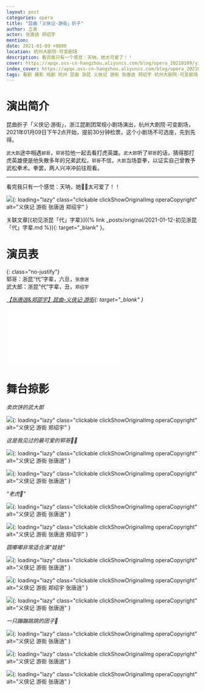 ```yaml
---
layout: post
categories: opera
title: "昆曲「义侠记·游街」折子"
author: 立泉
actor: 张唐逍 郑绍宇
mention: 
date: 2021-01-09 +0800
location: 杭州大剧院·可变剧场
description: 看完我只有一个感觉：天呐，她太可爱了！！
cover: https://apqx.oss-cn-hangzhou.aliyuncs.com/blog/opera_20210109/yixiaji_youjie/DSC02174_thumb.jpg
index_cover: https://apqx.oss-cn-hangzhou.aliyuncs.com/blog/opera_20210109/yixiaji_youjie/DSC02174_cover_thumb.jpg
tags: 看剧 摄影 戏剧 杭州 昆曲 浙昆 义侠记 游街 张唐逍 郑绍宇 杭州大剧院·可变剧场
---
```


# 演出简介

昆曲折子「义侠记·游街」，浙江昆剧团常规小剧场演出，杭州大剧院·可变剧场，2021年01月09日下午2点开始，提前30分钟检票，这个小剧场不可选座，先到先得。

`武大郎`途中相遇`郅哥`，`郓哥`拉他一起去看打虎英雄。`武大郎`听了`郓哥`的话，猜得那打虎英雄便是他失散多年的兄弟武松，`郓哥`不信，`大郎`当场耍拳，以证实自己曾教予武松拳术。拳罢，两人兴冲冲前往观看。

<hr class="line-divider" />

看完我只有一个感觉：天呐，她👧🏻太可爱了！！

![](https://apqx.oss-cn-hangzhou.aliyuncs.com/blog/opera_20210109/yixiaji_youjie/DSC02174_thumb.jpg){: loading="lazy" class="clickable clickShowOriginalImg operaCopyright" alt="义侠记 游街 张唐逍 郑绍宇" }

关联文章[《初见浙昆「代」字辈》]({% link _posts/original/2021-01-12-初见浙昆「代」字辈.md %}){: target="_blank" }。

# 演员表

{: class="no-justify"}  
郓哥：浙昆“代”字辈，六旦，`张唐逍`  
武大郎：浙昆“代”字辈，丑，`郑绍宇`

*[【张唐逍&郑邵宇】昆曲-义侠记·游街](https://www.bilibili.com/video/BV16K4y1H7Zw){: target="_blank" }*

<div class="video-container">
<iframe loading="lazy" src="//player.bilibili.com/player.html?aid=886360301&bvid=BV16K4y1H7Zw&cid=286942400&page=1&autoplay=0" scrolling="no" border="0" frameborder="no" framespacing="0" allowfullscreen="true"> </iframe>
</div>

# 舞台掠影

*卖炊饼的武大郎*

![](https://apqx.oss-cn-hangzhou.aliyuncs.com/blog/opera_20210109/yixiaji_youjie/DSC02166_thumb.jpg){: loading="lazy" class="clickable clickShowOriginalImg operaCopyright" alt="义侠记 游街 郑绍宇" }

*这是我见过的最可爱的郓哥👧🏻*

![](https://apqx.oss-cn-hangzhou.aliyuncs.com/blog/opera_20210109/yixiaji_youjie/DSC02170_thumb.jpg){: loading="lazy" class="clickable clickShowOriginalImg operaCopyright" alt="义侠记 游街 张唐逍" }

![](https://apqx.oss-cn-hangzhou.aliyuncs.com/blog/opera_20210109/yixiaji_youjie/DSC02171_thumb.jpg){: loading="lazy" class="clickable clickShowOriginalImg operaCopyright" alt="义侠记 游街 张唐逍" }

*“老虎🐯”*

![](https://apqx.oss-cn-hangzhou.aliyuncs.com/blog/opera_20210109/yixiaji_youjie/DSC02173_thumb.jpg){: loading="lazy" class="clickable clickShowOriginalImg operaCopyright" alt="义侠记 游街 张唐逍" }

![](https://apqx.oss-cn-hangzhou.aliyuncs.com/blog/opera_20210109/yixiaji_youjie/DSC02174_thumb.jpg){: loading="lazy" class="clickable clickShowOriginalImg operaCopyright" alt="义侠记 游街 张唐逍 郑绍宇" }

*圆嘟嘟非常适合演“娃娃”*

![](https://apqx.oss-cn-hangzhou.aliyuncs.com/blog/opera_20210109/yixiaji_youjie/DSC02176_thumb.jpg){: loading="lazy" class="clickable clickShowOriginalImg operaCopyright" alt="义侠记 游街 张唐逍" }

![](https://apqx.oss-cn-hangzhou.aliyuncs.com/blog/opera_20210109/yixiaji_youjie/DSC02178_thumb.jpg){: loading="lazy" class="clickable clickShowOriginalImg operaCopyright" alt="义侠记 游街 郑绍宇 张唐逍" }


![](https://apqx.oss-cn-hangzhou.aliyuncs.com/blog/opera_20210109/yixiaji_youjie/DSC02181_thumb.jpg){: loading="lazy" class="clickable clickShowOriginalImg operaCopyright" alt="义侠记 游街 张唐逍" }

*一只蹦蹦跳跳的团子🍡*

![](https://apqx.oss-cn-hangzhou.aliyuncs.com/blog/opera_20210109/yixiaji_youjie/DSC02182_thumb.jpg){: loading="lazy" class="clickable clickShowOriginalImg operaCopyright" alt="义侠记 游街 张唐逍" }

![](https://apqx.oss-cn-hangzhou.aliyuncs.com/blog/opera_20210109/yixiaji_youjie/DSC02183_thumb.jpg){: loading="lazy" class="clickable clickShowOriginalImg operaCopyright" alt="义侠记 游街 张唐逍" }

![](https://apqx.oss-cn-hangzhou.aliyuncs.com/blog/opera_20210109/yixiaji_youjie/DSC02184_thumb.jpg){: loading="lazy" class="clickable clickShowOriginalImg operaCopyright" alt="义侠记 游街 张唐逍" }